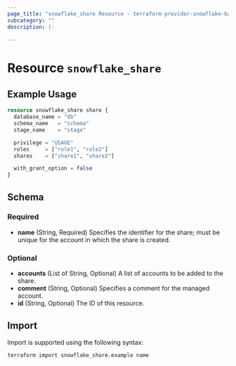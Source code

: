 ```yaml
---
page_title: "snowflake_share Resource - terraform-provider-snowflake-back"
subcategory: ""
description: |-
  
---
```


# Resource `snowflake_share`



## Example Usage

```terraform
resource snowflake_share share {
  database_name = "db"
  schema_name   = "schema"
  stage_name    = "stage"

  privilege = "USAGE"
  roles     = ["role1", "role2"]
  shares    = ["share1", "share2"]

  with_grant_option = false
}
```

## Schema

### Required

- **name** (String, Required) Specifies the identifier for the share; must be unique for the account in which the share is created.

### Optional

- **accounts** (List of String, Optional) A list of accounts to be added to the share.
- **comment** (String, Optional) Specifies a comment for the managed account.
- **id** (String, Optional) The ID of this resource.

## Import

Import is supported using the following syntax:

```shell
terraform import snowflake_share.example name
```
